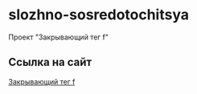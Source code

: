 # slozhno-sosredotochitsya
Проект "Закрывающий тег f"
## Ссылка на сайт
[Закрывающий тег f](https://github.com/AlenaKosenkova/zakrivayuschiy-teg-f.git)